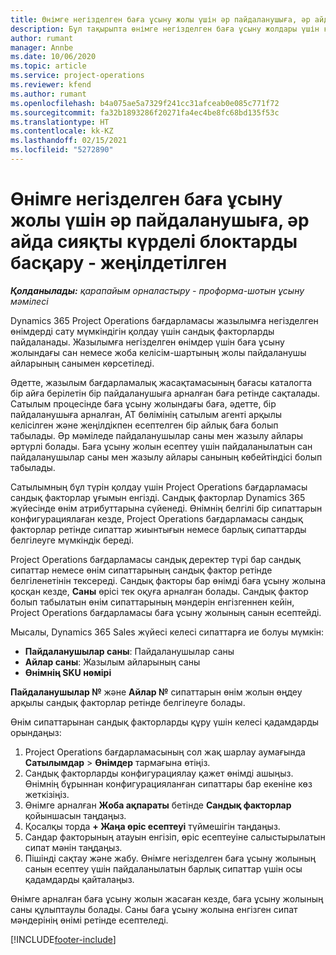 ```yaml
---
title: Өнімге негізделген баға ұсыну жолы үшін әр пайдаланушыға, әр айда сияқты күрделі блоктарды басқару - жеңілдетілген
description: Бұл тақырыпта өнімге негізделген баға ұсыну жолдары үшін күрделі бірліктерді басқару туралы ақпарат берілген.
author: rumant
manager: Annbe
ms.date: 10/06/2020
ms.topic: article
ms.service: project-operations
ms.reviewer: kfend
ms.author: rumant
ms.openlocfilehash: b4a075ae5a7329f241cc31afceab0e085c771f72
ms.sourcegitcommit: fa32b1893286f20271fa4ec4be8fc68bd135f53c
ms.translationtype: HT
ms.contentlocale: kk-KZ
ms.lasthandoff: 02/15/2021
ms.locfileid: "5272890"
---
```

# <a name="managing-complex-units-such-as-per-user-per-month-for-product-based-quote-lines---lite"></a>Өнімге негізделген баға ұсыну жолы үшін әр пайдаланушыға, әр айда сияқты күрделі блоктарды басқару - жеңілдетілген

_**Қолданылады:** қарапайым орналастыру - проформа-шотын ұсыну мәмілесі_

Dynamics 365 Project Operations бағдарламасы жазылымға негізделген өнімдерді сату мүмкіндігін қолдау үшін сандық факторларды пайдаланады. Жазылымға негізделген өнімдер үшін баға ұсыну жолындағы сан немесе жоба келісім-шартының жолы пайдаланушы айларының санымен көрсетіледі.

Әдетте, жазылым бағдарламалық жасақтамасының бағасы каталогта бір айға берілетін бір пайдаланушыға арналған баға ретінде сақталады. Сатылым процесінде баға ұсыну жолындағы баға, әдетте, бір пайдаланушыға арналған, АТ бөлімінің сатылым агенті арқылы келісілген және жеңілдікпен есептелген бір айлық баға болып табылады. Әр мәміледе пайдаланушылар саны мен жазылу айлары әртүрлі болады. Баға ұсыну жолын есептеу үшін пайдаланылатын сан пайдаланушылар саны мен жазылу айлары санының көбейтіндісі болып табылады.

Сатылымның бұл түрін қолдау үшін Project Operations бағдарламасы сандық факторлар ұғымын енгізді. Сандық факторлар Dynamics 365 жүйесінде өнім атрибуттарына сүйенеді. Өнімнің белгілі бір сипаттарын конфигурациялаған кезде, Project Operations бағдарламасы сандық факторлар ретінде сипаттар жиынтығын немесе барлық сипаттарды белгілеуге мүмкіндік береді.

Project Operations бағдарламасы сандық деректер түрі бар сандық сипаттар немесе өнім сипаттарының сандық фактор ретінде белгіленетінін тексереді. Сандық факторы бар өнімді баға ұсыну жолына қосқан кезде, **Саны** өрісі тек оқуға арналған болады. Сандық фактор болып табылатын өнім сипаттарының мәндерін енгізгеннен кейін, Project Operations бағдарламасы баға ұсыну жолының санын есептейді.

Мысалы, Dynamics 365 Sales жүйесі келесі сипаттарға ие болуы мүмкін:

- **Пайдаланушылар саны**: Пайдаланушылар саны
- **Айлар саны**: Жазылым айларының саны
- **Өнімнің SKU нөмірі**

**Пайдаланушылар №** және **Айлар №** сипаттарын өнім жолын өңдеу арқылы сандық факторлар ретінде белгілеуге болады.

Өнім сипаттарынан сандық факторларды құру үшін келесі қадамдарды орындаңыз:

1. Project Operations бағдарламасының сол жақ шарлау аумағында **Сатылымдар** > **Өнімдер** тармағына өтіңіз.
2. Сандық факторларды конфигурациялау қажет өнімді ашыңыз. Өнімнің бұрыннан конфигурацияланған сипаттары бар екеніне көз жеткізіңіз.
3. Өнімге арналған **Жоба ақпараты** бетінде **Сандық факторлар** қойыншасын таңдаңыз.
4. Қосалқы торда **+ Жаңа өріс есептеуі** түймешігін таңдаңыз.
5. Сандар факторының атауын енгізіп, өріс есептеуіне салыстырылатын сипат мәнін таңдаңыз.
6. Пішінді сақтау және жабу. Өнімге негізделген баға ұсыну жолының санын есептеу үшін пайдаланылатын барлық сипаттар үшін осы қадамдарды қайталаңыз.

Өнімге арналған баға ұсыну жолын жасаған кезде, баға ұсыну жолының саны құлыптаулы болады. Саны баға ұсыну жолына енгізген сипат мәндерінің өнімі ретінде есептеледі.


[!INCLUDE[footer-include](../../includes/footer-banner.md)]